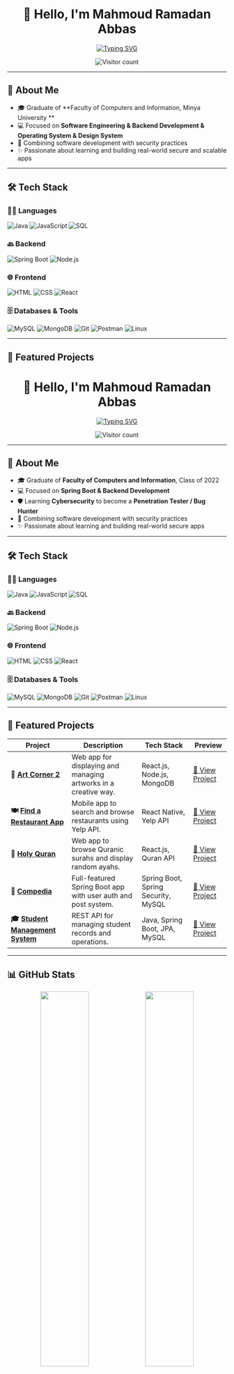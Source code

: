 <h1 align="center">👋 Hello, I'm Mahmoud Ramadan Abbas</h1>

<p align="center">
  <a href="https://github.com/mahmoudrabbas">
    <img src="https://readme-typing-svg.demolab.com?font=Fira+Code&weight=500&size=24&pause=1000&center=true&vCenter=true&width=450&lines=Software+Engineer;Java+Backend+Engineer;Cybersecurity+Learner;Always+Learning..." alt="Typing SVG" />
  </a>
</p>

<p align="center">
  <img src="https://visitor-badge.glitch.me/badge?page_id=mahmoudrabbas.mahmoudrabbas" alt="Visitor count" />
</p>

---

## 📌 About Me

- 🎓 Graduate of **Faculty of Computers and Information, Minya University **
- 💻 Focused on **Software Engineering & Backend Development & Operating System & Design System**  
- 🔄 Combining software development with security practices  
- ✨ Passionate about learning and building real-world secure and scalable apps

---

## 🛠️ Tech Stack

### 👨‍💻 Languages
![Java](https://img.shields.io/badge/Java-007396?style=for-the-badge&logo=java&logoColor=white)
![JavaScript](https://img.shields.io/badge/JavaScript-F7DF1E?style=for-the-badge&logo=javascript&logoColor=black)
![SQL](https://img.shields.io/badge/SQL-4479A1?style=for-the-badge&logo=postgresql&logoColor=white)

### 🔙 Backend
![Spring Boot](https://img.shields.io/badge/Spring_Boot-6DB33F?style=for-the-badge&logo=spring-boot&logoColor=white)
![Node.js](https://img.shields.io/badge/Node.js-339933?style=for-the-badge&logo=nodedotjs&logoColor=white)

### 🌐 Frontend
![HTML](https://img.shields.io/badge/HTML5-E34F26?style=for-the-badge&logo=html5&logoColor=white)
![CSS](https://img.shields.io/badge/CSS3-1572B6?style=for-the-badge&logo=css3&logoColor=white)
![React](https://img.shields.io/badge/React-20232A?style=for-the-badge&logo=react&logoColor=61DAFB)

### 🗄️ Databases & Tools
![MySQL](https://img.shields.io/badge/MySQL-005C84?style=for-the-badge&logo=mysql&logoColor=white)
![MongoDB](https://img.shields.io/badge/MongoDB-4EA94B?style=for-the-badge&logo=mongodb&logoColor=white)
![Git](https://img.shields.io/badge/Git-F05032?style=for-the-badge&logo=git&logoColor=white)
![Postman](https://img.shields.io/badge/Postman-FF6C37?style=for-the-badge&logo=postman&logoColor=white)
![Linux](https://img.shields.io/badge/Linux-FCC624?style=for-the-badge&logo=linux&logoColor=black)

---

## 📂 Featured Projects

<h1 align="center">👋 Hello, I'm Mahmoud Ramadan Abbas</h1>

<p align="center">
  <a href="https://github.com/mahmoudrabbas">
    <img src="https://readme-typing-svg.demolab.com?font=Fira+Code&weight=500&size=24&pause=1000&center=true&vCenter=true&width=450&lines=Software+Developer;Spring+Boot+Backend+Engineer;Cybersecurity+Learner;Always+Learning..." alt="Typing SVG" />
  </a>
</p>

<p align="center">
  <img src="https://visitor-badge.glitch.me/badge?page_id=mahmoudabbas.mahmoudabbas" alt="Visitor count" />
</p>

---

## 📌 About Me

- 🎓 Graduate of **Faculty of Computers and Information**, Class of 2022  
- 💻 Focused on **Spring Boot & Backend Development**  
- 🛡️ Learning **Cybersecurity** to become a **Penetration Tester / Bug Hunter**  
- 🔄 Combining software development with security practices  
- ✨ Passionate about learning and building real-world secure apps

---

## 🛠️ Tech Stack

### 👨‍💻 Languages
![Java](https://img.shields.io/badge/Java-007396?style=for-the-badge&logo=java&logoColor=white)
![JavaScript](https://img.shields.io/badge/JavaScript-F7DF1E?style=for-the-badge&logo=javascript&logoColor=black)
![SQL](https://img.shields.io/badge/SQL-4479A1?style=for-the-badge&logo=postgresql&logoColor=white)

### 🔙 Backend
![Spring Boot](https://img.shields.io/badge/Spring_Boot-6DB33F?style=for-the-badge&logo=spring-boot&logoColor=white)
![Node.js](https://img.shields.io/badge/Node.js-339933?style=for-the-badge&logo=nodedotjs&logoColor=white)

### 🌐 Frontend
![HTML](https://img.shields.io/badge/HTML5-E34F26?style=for-the-badge&logo=html5&logoColor=white)
![CSS](https://img.shields.io/badge/CSS3-1572B6?style=for-the-badge&logo=css3&logoColor=white)
![React](https://img.shields.io/badge/React-20232A?style=for-the-badge&logo=react&logoColor=61DAFB)

### 🗄️ Databases & Tools
![MySQL](https://img.shields.io/badge/MySQL-005C84?style=for-the-badge&logo=mysql&logoColor=white)
![MongoDB](https://img.shields.io/badge/MongoDB-4EA94B?style=for-the-badge&logo=mongodb&logoColor=white)
![Git](https://img.shields.io/badge/Git-F05032?style=for-the-badge&logo=git&logoColor=white)
![Postman](https://img.shields.io/badge/Postman-FF6C37?style=for-the-badge&logo=postman&logoColor=white)
![Linux](https://img.shields.io/badge/Linux-FCC624?style=for-the-badge&logo=linux&logoColor=black)

---

## 📂 Featured Projects

| Project | Description | Tech Stack | Preview |
|---------|-------------|------------|---------|
| **🎨 [Art Corner 2](https://github.com/mahmoudrabbas/art-corner2)** | Web app for displaying and managing artworks in a creative way. | React.js, Node.js, MongoDB | [🔗 View Project](https://github.com/mahmoudrabbas/art-corner2) |
| **🍽️ [Find a Restaurant App](https://github.com/mahmoudrabbas/find-a-restaurant-app)** | Mobile app to search and browse restaurants using Yelp API. | React Native, Yelp API | [🔗 View Project](https://github.com/mahmoudrabbas/find-a-restaurant-app) |
| **📖 [Holy Quran](https://github.com/mahmoudrabbas/holy-quran)** | Web app to browse Quranic surahs and display random ayahs. | React.js, Quran API | [🔗 View Project](https://github.com/mahmoudrabbas/holy-quran) |
| **🧠 [Compedia](https://github.com/mahmoudrabbas/compedia)** | Full-featured Spring Boot app with user auth and post system. | Spring Boot, Spring Security, MySQL | [🔗 View Project](https://github.com/mahmoudrabbas/compedia) |
| **🎓 [Student Management System](https://github.com/mahmoudrabbas/student_management_system)** | REST API for managing student records and operations. | Java, Spring Boot, JPA, MySQL | [🔗 View Project](https://github.com/mahmoudrabbas/student_management_system) |

---

## 📊 GitHub Stats

<p align="center">
  <img src="https://github-readme-stats.vercel.app/api?username=mahmoudrabbas&show_icons=true&theme=radical" width="47%"/>
  <img src="https://github-readme-streak-stats.herokuapp.com/?user=mahmoudrabbas&theme=radical" width="47%"/>
</p>

---

## 📫 Let's Connect

- 📧 Email: [mahmoodrabass@gmail.com](mailto:mahmoodrabass@gmail.com)  
- 💼 LinkedIn: [linkedin.com/in/mahmoudrabbas](https://www.linkedin.com/in/mahmoudrabbas)  
- 🐙 GitHub: [github.com/mahmoudrabbas](https://github.com/mahmoudrabbas)

---

> "Code hard, hack smart 💻🔐"
